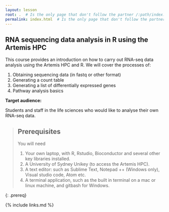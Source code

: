```yaml
---
layout: lesson
root: .  # Is the only page that don't follow the partner /:path/index.html
permalink: index.html  # Is the only page that don't follow the partner /:path/index.html
---
```


## RNA sequencing data analysis in R using the Artemis HPC

This course provides an introduction on how to carry out RNA-seq data analysis using the Artemis HPC and R. We will cover the processes of:

1. Obtaining sequencing data (in fastq or other format) 
2. Generating a count table
3. Generating a list of differentially expressed genes 
4. Pathway analysis basics



**Target audience:** 

Students and staff in the life sciences who would like to analyse their own RNA-seq data.


> ## Prerequisites
> 
> You will need
> 1. Your own laptop, with R, Rstudio, Bioconductor and several other key libraries installed.
> 2. A University of Sydney Unikey (to access the Artemis HPC).
> 3. A text editor: such as Sublime Text, Notepad ++ (Windows only), Visual studio code, Atom etc.
> 4. A terminal application, such as the built in terminal on a mac or linux machine, and gitbash for Windows.
>
>
{: .prereq}


{% include links.md %}

